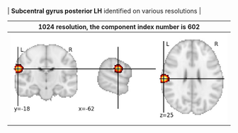 


| **Subcentral gyrus posterior LH** identified on various resolutions |

| 1024 resolution, the component index number is 602|  
|:---:|  
| ![Component 1024](../1024/final/602.jpg "From component 1024: Subcentral gyrus posterior LH") |